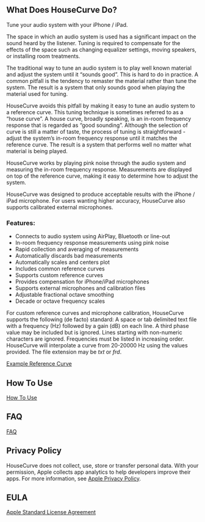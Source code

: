 ## What Does HouseCurve Do?

Tune your audio system with your iPhone / iPad.

The space in which an audio system is used has a significant impact on the sound heard by the listener.  Tuning is required to compensate for the effects of the space such as changing equalizer settings, moving speakers, or installing room treatments.

The traditional way to tune an audio system is to play well known material and adjust the system until it “sounds good”.  This is hard to do in practice.  A common pitfall is the tendency to remaster the material rather than tune the system.  The result is a system that only sounds good when playing the material used for tuning.

HouseCurve avoids this pitfall by making it easy to tune an audio system to a reference curve.  This tuning technique is sometimes referred to as a “house curve”.  A house curve, broadly speaking, is an in-room frequency response that is regarded as “good sounding”.  Although the selection of curve is still a matter of taste, the process of tuning is straightforward - adjust the system’s in-room frequency response until it matches the reference curve.  The result is a system that performs well no matter what material is being played.

HouseCurve works by playing pink noise through the audio system and measuring the in-room frequency response.  Measurements are displayed on top of the reference curve, making it easy to determine how to adjust the system.

HouseCurve was designed to produce acceptable results with the iPhone / iPad microphone.  For users wanting higher accuracy, HouseCurve also supports calibrated external microphones.

### Features:

* Connects to audio system using AirPlay, Bluetooth or line-out
* In-room frequency response measurements using pink noise
* Rapid collection and averaging of measurements
* Automatically discards bad measurements
* Automatically scales and centers plot
* Includes common reference curves
* Supports custom reference curves
* Provides compensation for iPhone/iPad microphones
* Supports external microphones and calibration files
* Adjustable fractional octave smoothing
* Decade or octave frequency scales

For custom reference curves and microphone calibration, HouseCurve supports the following (de facto) standard:  A space or tab delimited text file with a frequency (Hz) followed by a gain (dB) on each line.  A third phase value may be included but is ignored.  Lines starting with non-numeric characters are ignored.  Frequencies must be listed in increasing order.  HouseCurve will interpolate a curve from 20-20000 Hz using the values provided.  The file extension may be _txt_ or _frd_.

[Example Reference Curve](/examples/curve.txt)

## How To Use

[How To Use](/HELP.md)

## FAQ

[FAQ](/FAQ.md)

## Privacy Policy

HouseCurve does not collect, use, store or transfer personal data.  With your permission, Apple collects app analytics to help developers improve their apps.  For more information, see [Apple Privacy Policy](https://www.apple.com/privacy/).

## EULA

[Apple Standard License Agreement](https://www.apple.com/legal/internet-services/itunes/dev/stdeula)

